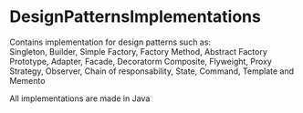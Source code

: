 # DesignPatternsImplementations
Contains implementation for design patterns such as:  
Singleton, Builder, Simple Factory, Factory Method, Abstract Factory  
Prototype, Adapter, Facade, Decoratorm Composite, Flyweight, Proxy  
Strategy, Observer, Chain of responsability, State, Command, Template and Memento  
  
  All implementations are made in Java
